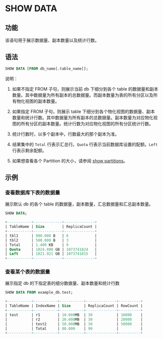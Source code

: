 # SHOW DATA

## 功能

该语句用于展示数据量、副本数量以及统计行数。

## 语法

```sql
SHOW DATA [FROM db_name[.table_name]];
```

说明：

1. 如果不指定 FROM 子句，则展示当前 db 下细分到各个 table 的数据量和副本数量。其中数据量为所有副本的总数据量。而副本数量为表的所有分区以及所有物化视图的副本数量。

2. 如果指定 FROM 子句，则展示 table 下细分到各个物化视图的数据量、副本数量和统计行数。其中数据量为所有副本的总数据量。副本数量为对应物化视图的所有分区的副本数量。统计行数为对应物化视图的所有分区统计行数。

3. 统计行数时，以多个副本中，行数最大的那个副本为准。

4. 结果集中的 `Total` 行表示汇总行。`Quota` 行表示当前数据库设置的配额。`Left` 行表示剩余配额。

5. 如果想查看各个 Partition 的大小，请参阅 [show partitions](../data-manipulation/SHOW%20PARTITIONS.md)。

## 示例

### 查看数据库下表的数据量

展示默认 db 的各个 table 的数据量，副本数量，汇总数据量和汇总副本数量。

```sql
SHOW DATA;

+-----------+-------------+--------------+
| TableName | Size        | ReplicaCount |
+-----------+-------------+--------------+
| tbl1      | 900.000 B   | 6            |
| tbl2      | 500.000 B   | 3            |
| Total     | 1.400 KB    | 9            |
| Quota     | 1024.000 GB | 1073741824   |
| Left      | 1021.921 GB | 1073741815   |
+-----------+-------------+--------------+
```

### 查看某个表的数据量

展示指定 db 的下指定表的细分数据量、副本数量和统计行数

```sql
SHOW DATA FROM example_db.test;

+-----------+-----------+-----------+--------------+----------+
| TableName | IndexName | Size      | ReplicaCount | RowCount |
+-----------+-----------+-----------+--------------+----------+
| test      | r1        | 10.000MB  | 30           | 10000    |
|           | r2        | 20.000MB  | 30           | 20000    |
|           | test2     | 50.000MB  | 30           | 50000    |
|           | Total     | 80.000    | 90           |          |
+-----------+-----------+-----------+--------------+----------+
```
